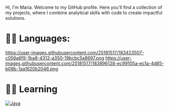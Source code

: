 Hi, I'm Maria.
Welcome to my GitHub profile. Here you'll find a collection of my projects, where I combine analytical skills with code to create impactful solutions.

# 👩‍💻 Languages:
https://user-images.githubusercontent.com/25181517/183423507-c056a6f9-1ba8-4312-a350-19bcbc5a8697.png
https://user-images.githubusercontent.com/25181517/183896128-ec99105a-ec1a-4d85-b08b-1aa1620b2046.png

# 👩‍💻 Learning
[![Java](https://img.shields.io/badge/java-%23ED8B00.svg?style=flat-square&logo=openjdk&logoColor=white)](https://user-images.githubusercontent.com/25181517/117201156-9a724800-adec-11eb-9a9d-3cd0f67da4bc.png
)
<!-- Proudly created with GPRM ( https://gprm.itsvg.in ) -->
<!--
**MariaAma/MariaAma** is a ✨ _special_ ✨ repository because its `README.md` (this file) appears on your GitHub profile.


Here are some ideas to get you started:

- 🔭 I’m currently working on ...
- 🌱 I’m currently learning ...
- 👯 I’m looking to collaborate on ...
- 🤔 I’m looking for help with ...
- 💬 Ask me about ...
- 📫 How to reach me: ...
- 😄 Pronouns: ...
- ⚡ Fun fact: ...
-->
